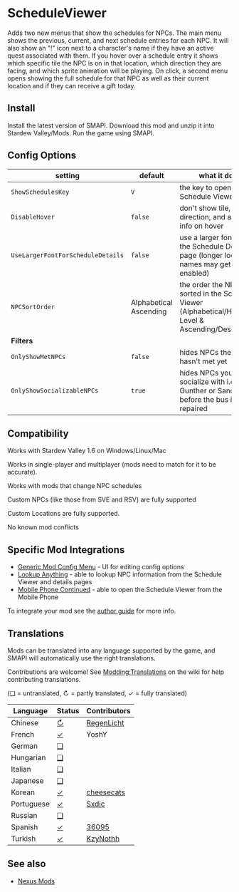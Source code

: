 # ScheduleViewer

Adds two new menus that show the schedules for NPCs. The main menu shows the previous, current, and next schedule entries for each NPC. It will also show an "!" icon next to a character's name if they have an active quest associated with them. If you hover over a schedule entry it shows which specific tile the NPC is on in that location, which direction they are facing, and which sprite animation will be playing. On click, a second menu opens showing the full schedule for that NPC as well as their current location and if they can receive a gift today.

## Install

Install the latest version of SMAPI.
Download this mod and unzip it into Stardew Valley/Mods.
Run the game using SMAPI.

## Config Options

| setting                           | default                | what it does                                                                                           |
| --------------------------------- | ---------------------- | ------------------------------------------------------------------------------------------------------ |
| `ShowSchedulesKey`                | `V`                    | the key to open the Schedule Viewer                                                                    |
| `DisableHover`                    | `false`                | don't show tile, facing direction, and animation info on hover                                         |
| `UseLargerFontForScheduleDetails` | `false`                | use a larger font size on the Schedule Details page (longer location names may get cut off if enabled) |
| `NPCSortOrder`                    | Alphabetical Ascending | the order the NPCs are sorted in the Schedule Viewer (Alphabetical/Heart Level & Ascending/Descending) |
| **Filters**                       |
| `OnlyShowMetNPCs`                 | `false`                | hides NPCs the farmer hasn't met yet                                                                   |
| `OnlyShowSocializableNPCs`        | `true`                 | hides NPCs you can't socialize with i.e. Gunther or Sandy before the bus is repaired                   |

## Compatibility

Works with Stardew Valley 1.6 on Windows/Linux/Mac

Works in single-player and multiplayer (mods need to match for it to be accurate).

Works with mods that change NPC schedules

Custom NPCs (like those from SVE and RSV) are fully supported

Custom Locations are fully supported.

No known mod conflicts

## Specific Mod Integrations

- [Generic Mod Config Menu](https://www.nexusmods.com/stardewvalley/mods/5098) - UI for editing config options
- [Lookup Anything](https://www.nexusmods.com/stardewvalley/mods/541) - able to lookup NPC information from the Schedule Viewer and details pages
- [Mobile Phone Continued](https://www.nexusmods.com/stardewvalley/mods/21017) - able to open the Schedule Viewer from the Mobile Phone

To integrate your mod see the [author guide](author-guide.md) for more info.

## Translations

<!--

    This section is auto-generated using a script, there's no need to edit it manually.
    https://github.com/Pathoschild/StardewScripts/tree/main/create-translation-summary

-->

Mods can be translated into any language supported by the game, and SMAPI will automatically
use the right translations.

Contributions are welcome! See [Modding:Translations](https://stardewvalleywiki.com/Modding:Translations)
on the wiki for help contributing translations.

(❑ = untranslated, ↻ = partly translated, ✓ = fully translated)

| Language   | Status                           | Contributors                                            |
| ---------- | -------------------------------- | ------------------------------------------------------- |
| Chinese    | [↻](ScheduleViewer/i18n/zh.json) | [RegenLicht](https://www.nexusmods.com/users/102031818) |
| French     | [✓](ScheduleViewer/i18n/fr.json) | YoshY                                                   |
| German     | [❑](ScheduleViewer/i18n)         | &nbsp;                                                  |
| Hungarian  | [❑](ScheduleViewer/i18n)         | &nbsp;                                                  |
| Italian    | [❑](ScheduleViewer/i18n)         | &nbsp;                                                  |
| Japanese   | [❑](ScheduleViewer/i18n)         | &nbsp;                                                  |
| Korean     | [✓](ScheduleViewer/i18n/ko.json) | [cheesecats](https://www.nexusmods.com/users/88438538)  |
| Portuguese | [✓](ScheduleViewer/i18n/pt.json) | [Sxdic](https://www.nexusmods.com/users/34556965)       |
| Russian    | [❑](ScheduleViewer/i18n)         | &nbsp;                                                  |
| Spanish    | [✓](ScheduleViewer/i18n/es.json) | [36095](https://github.com/36095)                       |
| Turkish    | [✓](ScheduleViewer/i18n/tr.json) | [KzyNothh](https://www.nexusmods.com/users/94536368)    |

## See also

- [Nexus Mods](https://www.nexusmods.com/stardewvalley/mods/19305)
